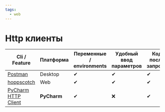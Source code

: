 ```yaml
---
tags:
  - web
---
```


# Http клиенты

| Cli / Feature                                                                                  | Платформа   | Переменные / environments | Удобный ввод параметров | Код после запроса |
|------------------------------------------------------------------------------------------------|-------------|---------------------------|-------------------------|-------------------|
| [Postman](https://www.postman.com/)                                                            | Desktop     | ✔                         | ✔                       | ✔                 |
| [hoppscotch](https://hoppscotch.io/)                                                           | Web         | ✔                         | ✔                       | ✔                 |
| [PyCharm HTTP Client](https://www.jetbrains.com/help/pycharm/http-client-in-product-code-editor.html) | **PyCharm** | ✔                         | ❌                       | ✔                 |
